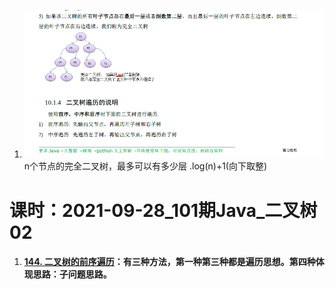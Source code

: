 1. ![image-20210928125743531](数据结构与算法.assets/image-20210928125743531.png)
   n个节点的完全二叉树，最多可以有多少层 .log(n)+1(向下取整) 
   
   

# 课时：2021-09-28_101期Java_二叉树02

1. #### [144. 二叉树的前序遍历](https://leetcode-cn.com/problems/binary-tree-preorder-traversal/)：有三种方法，第一种第三种都是遍历思想。第四种体现思路：子问题思路。


